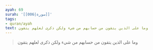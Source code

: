 ```yaml
---
ayah: 69
surah: '[[006|سورة]]'
tags:
- quran/ayah
text: وما على الذين يتقون من حسابهم من شيء ولكن ذكرى لعلهم يتقون
---
```

> وما على الذين يتقون من حسابهم من شيء ولكن ذكرى لعلهم يتقون
